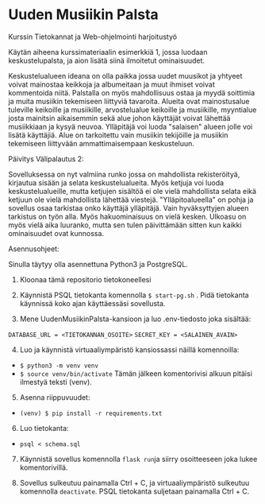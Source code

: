 # Uuden Musiikin Palsta
Kurssin Tietokannat ja Web-ohjelmointi harjoitustyö

Käytän aiheena kurssimateriaalin esimerkkiä 1, jossa luodaan keskustelupalsta, ja aion lisätä siinä ilmoitetut ominaisuudet.

Keskustelualueen ideana on olla paikka jossa uudet muusikot ja yhtyeet voivat mainostaa keikkoja ja albumeitaan ja muut ihmiset voivat kommentoida
niitä. Palstalla on myös mahdollisuus ostaa ja myydä soittimia ja muita musiikin tekemiseen liittyviä tavaroita. Alueita ovat mainostusalue tuleville keikoille 
ja musiikille, arvostelualue keikoille ja musiikille, myyntialue josta mainitsin aikaisemmin sekä alue johon käyttäjät voivat lähettää musiikkiaan ja kysyä neuvoa.
Ylläpitäjä voi luoda "salaisen" alueen jolle voi lisätä käyttäjiä. Alue on tarkoitettu vain musiikin tekijöille ja musiikin tekemiseen liittyvään ammattimaisempaan 
keskusteluun.

Päivitys Välipalautus 2:

Sovelluksessa on nyt valmiina runko jossa on mahdollista 
rekisteröityä, kirjautua sisään ja selata keskustelualueita.
Myös ketjuja voi luoda keskustelualueille, mutta ketjujen
sisältöä ei ole vielä mahdollista selata eikä ketjuun ole 
vielä mahdollista lähettää viestejä. "Ylläpitoalueella" on pohja ja sovellus osaa tarkistaa onko käyttäjä ylläpitäjä. Vain hyväksyttyjen alueen tarkistus on työn alla. Myös hakuominaisuus on vielä kesken. Ulkoasu on myös vielä aika luuranko, mutta sen tulen päivittämään sitten kun kaikki ominaisuudet ovat kunnossa.

Asennusohjeet:

Sinulla täytyy olla asennettuna Python3 ja PostgreSQL.

1. Kloonaa tämä repositorio tietokoneellesi

2. Käynnistä PSQL tietokanta komennolla `$ start-pg.sh` . Pidä tietokanta käynnissä koko ajan käyttäessäsi sovellusta.

3. Mene UudenMusiikinPalsta-kansioon ja luo .env-tiedosto joka sisältää:

`DATABASE_URL = <TIETOKANNAN_OSOITE>`
`SECRET_KEY = <SALAINEN_AVAIN>`

4. Luo ja käynnistä virtuaaliympäristö kansiossassi näillä komennoilla:
- `$ python3 -m venv venv`
- `$ source venv/bin/activate`
Tämän jälkeen komentorivisi alkuun pitäisi ilmestyä teksti (venv). 

5. Asenna riippuvuudet:
- `(venv) $ pip install -r requirements.txt`

6. Luo tietokanta:
- `psql < schema.sql`

7. Käynnistä sovellus komennolla `flask run`ja siirry osoitteeseen joka lukee komentorivillä.

8. Sovellus sulkeutuu painamalla Ctrl + C, ja virtuaaliympäristö sulkeutuu komennolla `deactivate`. PSQL tietokanta suljetaan painamalla Ctrl + C.